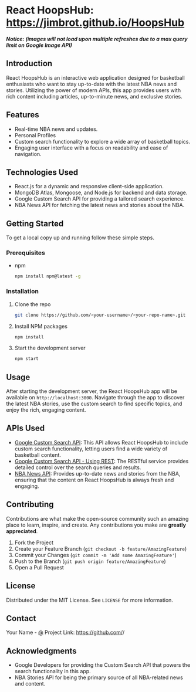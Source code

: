 # React HoopsHub: https://jimbrot.github.io/HoopsHub 
***Notice: (images will not load upon multiple refreshes due to a max query limit on Google Image API)*** 

## Introduction
React HoopsHub is an interactive web application designed for basketball enthusiasts who want to stay up-to-date with the latest NBA news and stories. Utilizing the power of modern APIs, this app provides users with rich content including articles, up-to-minute news, and exclusive stories.

## Features
- Real-time NBA news and updates.
- Personal Profiles 
- Custom search functionality to explore a wide array of basketball topics.
- Engaging user interface with a focus on readability and ease of navigation.

## Technologies Used
- React.js for a dynamic and responsive client-side application.
- MongoDB Atlas, Mongoose, and Node.js for backend and data storage. 
- Google Custom Search API for providing a tailored search experience.
- NBA News API for fetching the latest news and stories about the NBA.

## Getting Started
To get a local copy up and running follow these simple steps.

### Prerequisites
- npm
  ```sh
  npm install npm@latest -g
  ```

### Installation
1. Clone the repo
   ```sh
   git clone https://github.com/<your-username>/<your-repo-name>.git
   ```
2. Install NPM packages
   ```sh
   npm install
   ```
3. Start the development server
   ```sh
   npm start
   ```

## Usage
After starting the development server, the React HoopsHub app will be available on `http://localhost:3000`. Navigate through the app to discover the latest NBA stories, use the custom search to find specific topics, and enjoy the rich, engaging content.

## APIs Used
- [Google Custom Search API](https://developers.google.com/custom-search/v1/introduction): This API allows React HoopsHub to include custom search functionality, letting users find a wide variety of basketball content.
- [Google Custom Search API - Using REST](https://developers.google.com/custom-search/v1/using_rest): The RESTful service provides detailed control over the search queries and results.
- [NBA News API](https://nba-stories.onrender.com/): Provides up-to-date news and stories from the NBA, ensuring that the content on React HoopsHub is always fresh and engaging.

## Contributing
Contributions are what make the open-source community such an amazing place to learn, inspire, and create. Any contributions you make are **greatly appreciated**.

1. Fork the Project
2. Create your Feature Branch (`git checkout -b feature/AmazingFeature`)
3. Commit your Changes (`git commit -m 'Add some AmazingFeature'`)
4. Push to the Branch (`git push origin feature/AmazingFeature`)
5. Open a Pull Request

## License
Distributed under the MIT License. See `LICENSE` for more information.

## Contact
Your Name - [@<your-twitter-handle>](https://twitter.com/<your-twitter-handle>)
Project Link: https://github.com/<your-username>/<your-repo-name>

## Acknowledgments
- Google Developers for providing the Custom Search API that powers the search functionality in this app.
- NBA Stories API for being the primary source of all NBA-related news and content.
